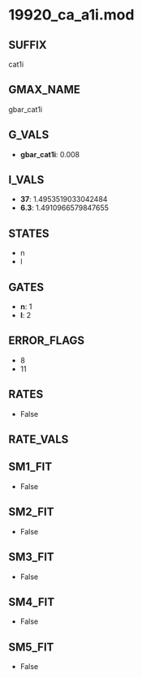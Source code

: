 # 19920_ca_a1i.mod

## SUFFIX

cat1i

## GMAX_NAME

gbar_cat1i

## G_VALS

- **gbar_cat1i**: 0.008

## I_VALS

- **37**: 1.4953519033042484
- **6.3**: 1.4910966579847655

## STATES

- n
- l

## GATES

- **n**: 1
- **l**: 2

## ERROR_FLAGS

- 8
- 11

## RATES

- False

## RATE_VALS


## SM1_FIT

- False

## SM2_FIT

- False

## SM3_FIT

- False

## SM4_FIT

- False

## SM5_FIT

- False

